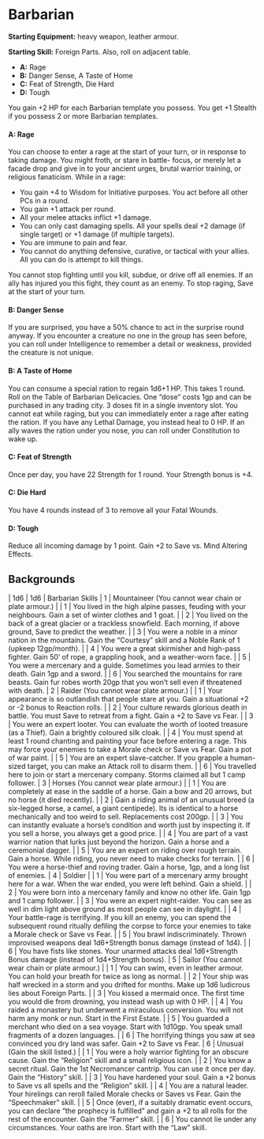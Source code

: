 # Barbarian

**Starting Equipment:** heavy weapon, leather armour.

**Starting Skill:** Foreign Parts. Also, roll on adjacent table.

- **A:** Rage
- **B:** Danger Sense, A Taste of Home
- **C:** Feat of Strength, Die Hard
- **D:** Tough

You gain +2 HP for each Barbarian template you possess. You
get +1 Stealth if you possess 2 or more Barbarian templates.

#### A: Rage

You can choose to enter a rage at the start of your turn, or in
response to taking damage. You might froth, or stare in battle-
focus, or merely let a facade drop and give in to your ancient
urges, brutal warrior training, or religious fanaticism.
While in a rage:

- You gain +4 to Wisdom for Initiative purposes. You act before all other PCs in a round.
- You gain +1 attack per round.
- All your melee attacks inflict +1 damage.
- You can only cast damaging spells. All your spells deal +2 damage (if single target) or +1 damage (if multiple targets).
- You are immune to pain and fear.
- You cannot do anything defensive, curative, or tactical with your allies. All you can do is attempt to kill things.

You cannot stop fighting until you kill, subdue, or drive off all
enemies. If an ally has injured you this fight, they count as an
enemy. To stop raging, Save at the start of your turn.

#### B: Danger Sense

If you are surprised, you have a 50% chance to act in the
surprise round anyway. If you encounter a creature no one in the
group has seen before, you can roll under Intelligence to
remember a detail or weakness, provided the creature is not
unique.

#### B: A Taste of Home

You can consume a special ration to regain 1d6+1 HP. This
takes 1 round. Roll on the Table of Barbarian Delicacies. One
“dose” costs 1gp and can be purchased in any trading city. 3
doses fit in a single inventory slot. You cannot eat while raging,
but you can immediately enter a rage after eating the ration. If
you have any Lethal Damage, you instead heal to 0 HP. If an ally
waves the ration under you nose, you can roll under Constitution
to wake up.

#### C: Feat of Strength

Once per day, you have 22 Strength for 1 round. Your Strength
bonus is +4.

#### C: Die Hard

You have 4 rounds instead of 3 to remove all your Fatal Wounds.

#### D: Tough

Reduce all incoming damage by 1 point. Gain +2 to Save vs.
Mind Altering Effects.

## Backgrounds

| 1d6 | 1d6 | Barbarian Skills
| 1 | Mountaineer (You cannot wear chain or plate armour.)
| | 1 | You lived in the high alpine passes, feuding with your neighbours. Gain a set of winter clothes and 1 goat.
| | 2 | You lived on the back of a great glacier or a trackless snowfield.  Each morning, if above ground, Save to predict the weather.
| | 3 | You were a noble in a minor nation in the mountains. Gain the “Courtesy” skill and a Noble Rank of 1 (upkeep 12gp/month).
| | 4 | You were a great skirmisher and high-pass fighter. Gain 50’ of rope, a grappling hook, and a weather-worn face.
| | 5 | You were a mercenary and a guide. Sometimes you lead armies to their death. Gain 1gp and a sword.
| | 6 | You searched the mountains for rare beasts. Gain fur robes worth 20gp that you won’t sell even if threatened with death.
| 2 | Raider (You cannot wear plate armour.)
| | 1 | Your appearance is so outlandish that people stare at you. Gain a situational +2 or -2 bonus to Reaction rolls.
| | 2 | Your culture rewards glorious death in battle. You must Save to retreat from a fight. Gain a +2 to Save vs Fear.
| | 3 | You were an expert looter. You can evaluate the worth of looted treasure (as a Thief). Gain a brightly coloured silk cloak.
| | 4 | You must spend at least 1 round chanting and painting your face before entering a rage. This may force your enemies to take a Morale check or Save vs Fear. Gain a pot of war paint.
| | 5 | You are an expert slave-catcher. If you grapple a human-sized target, you can make an Attack roll to disarm them.
| | 6 | You travelled here to join or start a mercenary company. Storms claimed all but 1 camp follower.
| 3 | Horses (You cannot wear plate armour.)
| | 1 | You are completely at ease in the saddle of a horse. Gain a bow and 20 arrows, but no horse (it died recently).
| | 2 | Gain a riding animal of an unusual breed (a six-legged horse, a camel, a giant centipede). Its is identical to a horse mechanically and too weird to sell. Replacements cost 200gp.
| | 3 | You can instantly evaluate a horse’s condition and worth just by inspecting it. If you sell a horse, you always get a good price.
| | 4 | You are part of a vast warrior nation that lurks just beyond the horizon. Gain a horse and a ceremonial dagger.
| | 5 | You are an expert on riding over rough terrain. Gain a horse.  While riding, you never need to make checks for terrain.
| | 6 | You were a horse-thief and roving trader. Gain a horse, 1gp, and a long list of enemies.
| 4 | Soldier
| | 1 | You were part of a mercenary army brought here for a war.  When the war ended, you were left behind. Gain a shield.
| | 2 | You were born into a mercenary family and know no other life.  Gain 1gp and 1 camp follower.
| | 3 | You were an expert night-raider. You can see as well in dim light above ground as most people can see in daylight.
| | 4 | Your battle-rage is terrifying. If you kill an enemy, you can spend the subsequent round ritually defiling the corpse to force your enemies to take a Morale check or Save vs Fear.
| | 5 | You brawl indiscriminately. Thrown improvised weapons deal 1d6+Strength bonus damage (instead of 1d4).
| | 6 | You have fists like stones. Your unarmed attacks deal 1d6+Strength Bonus damage (instead of 1d4+Strength bonus).
| 5 | Sailor (You cannot wear chain or plate armour.)
| | 1 | You can swim, even in leather armour. You can hold your breath for twice as long as normal.
| | 2 | Your ship was half wrecked in a storm and you drifted for months. Make up 1d6 ludicrous lies about Foreign Parts.
| | 3 | You kissed a mermaid once. The first time you would die from drowning, you instead wash up with 0 HP.
| | 4 | You raided a monastery but underwent a miraculous conversion.  You will not harm any monk or nun. Start in the First Estate.
| | 5 | You guarded a merchant who died on a sea voyage. Start with 1d10gp. You speak small fragments of a dozen languages.
| | 6 | The horrifying things you saw at sea convinced you dry land was safer. Gain +2 to Save vs Fear.
| 6 | Unusual (Gain the skill listed.)
| | 1 | You were a holy warrior fighting for an obscure cause. Gain the “Religion” skill and a small religious icon.
| | 2 | You know a secret ritual. Gain the 1st Necromancer cantrip. You can use it once per day. Gain the “History” skill.
| | 3 | You have hardened your soul. Gain a +2 bonus to Save vs all spells and the “Religion” skill.
| | 4 | You are a natural leader. Your hirelings can reroll failed Morale checks or Saves vs Fear. Gain the “Speechmaker” skill.
| | 5 | Once (ever), if a suitably dramatic event occurs, you can declare “the prophecy is fulfilled” and gain a +2 to all rolls for the rest of the encounter. Gain the “Farmer” skill.
| | 6 | You cannot lie under any circumstances. Your oaths are iron.  Start with the “Law” skill.
